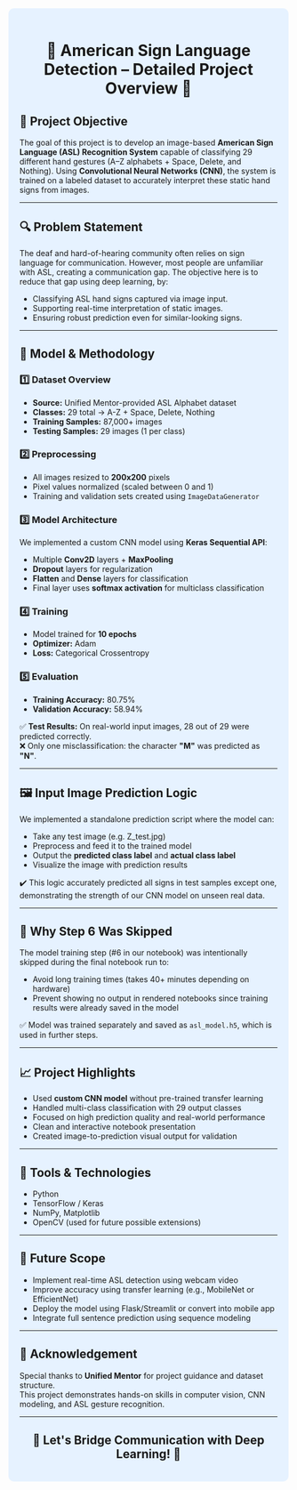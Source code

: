<div style="background-color: #e6f2ff; padding: 20px; border-radius: 10px;">

<h1 style="text-align: center;">🤟 American Sign Language Detection – Detailed Project Overview 🤟</h1>

<h2>📌 Project Objective</h2>
<p>
The goal of this project is to develop an image-based <b>American Sign Language (ASL) Recognition System</b> capable of classifying 29 different hand gestures (A–Z alphabets + Space, Delete, and Nothing).
Using <b>Convolutional Neural Networks (CNN)</b>, the system is trained on a labeled dataset to accurately interpret these static hand signs from images.
</p>

<hr>

<h2>🔍 Problem Statement</h2>
<p>
The deaf and hard-of-hearing community often relies on sign language for communication. However, most people are unfamiliar with ASL, creating a communication gap. The objective here is to reduce that gap using deep learning, by:
</p>
<ul>
  <li>Classifying ASL hand signs captured via image input.</li>
  <li>Supporting real-time interpretation of static images.</li>
  <li>Ensuring robust prediction even for similar-looking signs.</li>
</ul>

<hr>

<h2>🧠 Model & Methodology</h2>

<h3>1️⃣ Dataset Overview</h3>
<ul>
  <li><b>Source:</b> Unified Mentor-provided ASL Alphabet dataset</li>
  <li><b>Classes:</b> 29 total → A-Z + Space, Delete, Nothing</li>
  <li><b>Training Samples:</b> 87,000+ images</li>
  <li><b>Testing Samples:</b> 29 images (1 per class)</li>
</ul>

<h3>2️⃣ Preprocessing</h3>
<ul>
  <li>All images resized to <b>200x200</b> pixels</li>
  <li>Pixel values normalized (scaled between 0 and 1)</li>
  <li>Training and validation sets created using <code>ImageDataGenerator</code></li>
</ul>

<h3>3️⃣ Model Architecture</h3>
<p>We implemented a custom CNN model using <b>Keras Sequential API</b>:</p>
<ul>
  <li>Multiple <b>Conv2D</b> layers + <b>MaxPooling</b></li>
  <li><b>Dropout</b> layers for regularization</li>
  <li><b>Flatten</b> and <b>Dense</b> layers for classification</li>
  <li>Final layer uses <b>softmax activation</b> for multiclass classification</li>
</ul>

<h3>4️⃣ Training</h3>
<ul>
  <li>Model trained for <b>10 epochs</b></li>
  <li><b>Optimizer:</b> Adam</li>
  <li><b>Loss:</b> Categorical Crossentropy</li>
</ul>

<h3>5️⃣ Evaluation</h3>
<ul>
  <li><b>Training Accuracy:</b> 80.75%</li>
  <li><b>Validation Accuracy:</b> 58.94%</li>
</ul>

<p>
✅ <b>Test Results:</b> On real-world input images, 28 out of 29 were predicted correctly.<br>
❌ Only one misclassification: the character <b>"M"</b> was predicted as <b>"N"</b>.
</p>

<hr>

<h2>🖼️ Input Image Prediction Logic</h2>
<p>
We implemented a standalone prediction script where the model can:
</p>
<ul>
  <li>Take any test image (e.g. Z_test.jpg)</li>
  <li>Preprocess and feed it to the trained model</li>
  <li>Output the <b>predicted class label</b> and <b>actual class label</b></li>
  <li>Visualize the image with prediction results</li>
</ul>

<p>
✔️ This logic accurately predicted all signs in test samples except one, demonstrating the strength of our CNN model on unseen real data.
</p>

<hr>

<h2>📌 Why Step 6 Was Skipped</h2>
<p>
The model training step (#6 in our notebook) was intentionally skipped during the final notebook run to:
</p>
<ul>
  <li>Avoid long training times (takes 40+ minutes depending on hardware)</li>
  <li>Prevent showing no output in rendered notebooks since training results were already saved in the model</li>
</ul>
<p>
✅ Model was trained separately and saved as <code>asl_model.h5</code>, which is used in further steps.
</p>

<hr>

<h2>📈 Project Highlights</h2>
<ul>
  <li>Used <b>custom CNN model</b> without pre-trained transfer learning</li>
  <li>Handled multi-class classification with 29 output classes</li>
  <li>Focused on high prediction quality and real-world performance</li>
  <li>Clean and interactive notebook presentation</li>
  <li>Created image-to-prediction visual output for validation</li>
</ul>

<hr>

<h2>🧰 Tools & Technologies</h2>
<ul>
  <li>Python</li>
  <li>TensorFlow / Keras</li>
  <li>NumPy, Matplotlib</li>
  <li>OpenCV (used for future possible extensions)</li>
</ul>

<hr>

<h2>🚀 Future Scope</h2>
<ul>
  <li>Implement real-time ASL detection using webcam video</li>
  <li>Improve accuracy using transfer learning (e.g., MobileNet or EfficientNet)</li>
  <li>Deploy the model using Flask/Streamlit or convert into mobile app</li>
  <li>Integrate full sentence prediction using sequence modeling</li>
</ul>

<hr>

<h2>🙏 Acknowledgement</h2>
<p>
Special thanks to <b>Unified Mentor</b> for project guidance and dataset structure.<br>
This project demonstrates hands-on skills in computer vision, CNN modeling, and ASL gesture recognition.
</p>

<hr>

<h2 style="text-align: center;">🤝 Let's Bridge Communication with Deep Learning! 🤝</h2>

</div>

